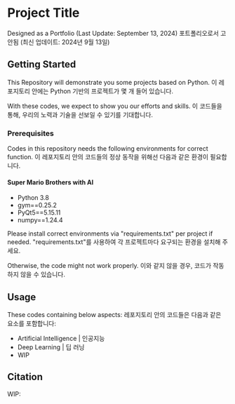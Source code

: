 # Project Title

Designed as a Portfolio (Last Update: September 13, 2024)
포트폴리오로서 고안됨 (최신 업데이트: 2024년 9월 13일)

## Getting Started

This Repository will demonstrate you some projects based on Python. 
이 레포지토리 안에는 Python 기반의 프로젝트가 몇 개 들어 있습니다. 

With these codes, we expect to show you our efforts and skills.
이 코드들을 통해, 우리의 노력과 기술을 선보일 수 있기를 기대합니다. 

### Prerequisites

Codes in this repository needs the following environments for correct function.
이 레포지토리 안의 코드들의 정상 동작을 위해선 다음과 같은 환경이 필요합니다. 

#### Super Mario Brothers with AI
* Python 3.8
* gym==0.25.2
* PyQt5==5.15.11
* numpy==1.24.4

Please install correct environments via "requirements.txt" per project if needed.
"requirements.txt"를 사용하여 각 프로젝트마다 요구되는 환경을 설치해 주세요. 

Otherwise, the code might not work properly. 
이와 같지 않을 경우, 코드가 작동하지 않을 수 있습니다. 

## Usage

These codes containing below aspects:
레포지토리 안의 코드들은 다음과 같은 요소를 포함합니다:

* Artificial Intelligence | 인공지능
* Deep Learning | 딥 러닝
* WIP

## Citation

WIP: 